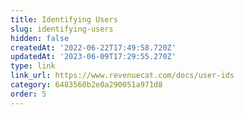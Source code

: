 ```yaml
---
title: Identifying Users
slug: identifying-users
hidden: false
createdAt: '2022-06-22T17:49:58.720Z'
updatedAt: '2023-06-09T17:29:55.270Z'
type: link
link_url: https://www.revenuecat.com/docs/user-ids
category: 6483560b2e0a290051a971d8
order: 5
---
```

